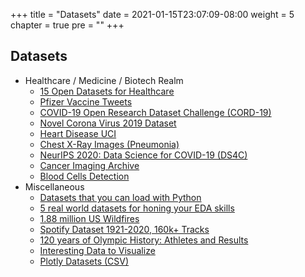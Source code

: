 +++
title = "Datasets"
date = 2021-01-15T23:07:09-08:00
weight = 5
chapter = true
pre = "<b></b>"
+++

## Datasets

- Healthcare / Medicine / Biotech Realm
  - [15 Open Datasets for Healthcare](https://opendatascience.com/15-open-datasets-for-healthcare/)
  - [Pfizer Vaccine Tweets](https://www.kaggle.com/gpreda/pfizer-vaccine-tweets)
  - [COVID-19 Open Research Dataset Challenge (CORD-19)](https://www.kaggle.com/allen-institute-for-ai/CORD-19-research-challenge)
  - [Novel Corona Virus 2019 Dataset](https://www.kaggle.com/sudalairajkumar/novel-corona-virus-2019-dataset)
  - [Heart Disease UCI](https://www.kaggle.com/ronitf/heart-disease-uci)
  - [Chest X-Ray Images (Pneumonia)](https://www.kaggle.com/paultimothymooney/chest-xray-pneumonia)
  - [NeurIPS 2020: Data Science for COVID-19 (DS4C)](https://www.kaggle.com/kimjihoo/coronavirusdataset)
  - [Cancer Imaging Archive](https://www.cancerimagingarchive.net/collections/)
  - [Blood Cells Detection](https://www.tensorflow.org/datasets/catalog/bccd)
- Miscellaneous
  - [Datasets that you can load with Python](https://towardsdatascience.com/datasets-in-python-425475a20eb1)
  - [5 real world datasets for honing your EDA skills](https://towardsdatascience.com/5-real-world-datasets-for-exploratory-data-analysis-21b7cc5afe7e)
  - [1.88 million US Wildfires](https://www.kaggle.com/rtatman/188-million-us-wildfires)
  - [Spotify Dataset 1921-2020, 160k+ Tracks](https://www.kaggle.com/yamaerenay/spotify-dataset-19212020-160k-tracks)
  - [120 years of Olympic History: Athletes and Results](https://www.kaggle.com/heesoo37/120-years-of-olympic-history-athletes-and-results)
  - [Interesting Data to Visualize](https://www.kaggle.com/alexisbcook/data-for-datavis)
  - [Plotly Datasets (CSV)](https://github.com/plotly/datasets)
